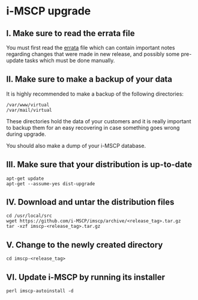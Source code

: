 # i-MSCP upgrade

## I. Make sure to read the errata file

You must first read the
[errata](https://github.com/i-MSCP/imscp/blob/<release_tag>/docs/<release_branch>_errata.md)
file which can contain important notes regarding changes that were made in new
release, and possibly some pre-update tasks which must be done manually.

## II. Make sure to make a backup of your data

It is highly recommended to make a backup of the following directories:

```
/var/www/virtual
/var/mail/virtual
```

These directories hold the data of your customers and it is really important to
backup them for an easy recovering in case something goes wrong during upgrade.

You should also make a dump of your i-MSCP database.

## III. Make sure that your distribution is up-to-date

```
apt-get update
apt-get --assume-yes dist-upgrade
```

## IV. Download and untar the distribution files

```
cd /usr/local/src
wget https://github.com/i-MSCP/imscp/archive/<release_tag>.tar.gz
tar -xzf imscp-<release_tag>.tar.gz
```

## V. Change to the newly created directory

```
cd imscp-<release_tag>
```

## VI. Update i-MSCP by running its installer

```
perl imscp-autoinstall -d
```
